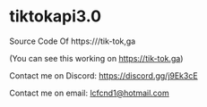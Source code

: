 # tiktokapi3.0
Source Code Of https:///tik-tok,ga

(You can see this working on https://tik-tok.ga)

Contact me on Discord: https://discord.gg/j9Ek3cE

Contact me on email: lcfcnd1@hotmail.com
